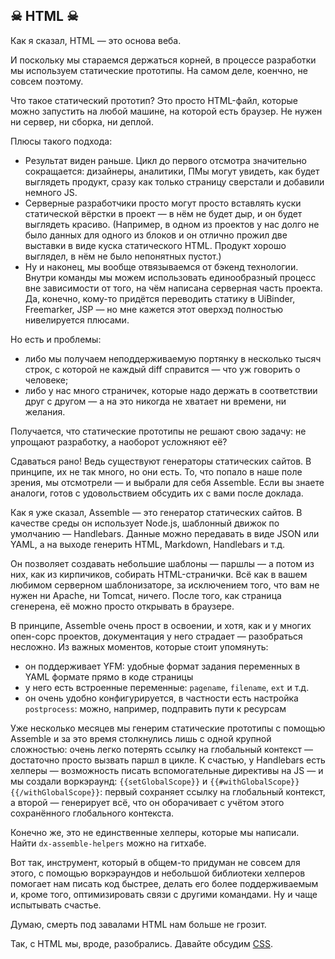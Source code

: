 ## ☠ HTML ☠

Как я сказал, HTML — это основа веба.

И поскольку мы стараемся держаться корней, в процессе разработки мы используем статические прототипы. На самом деле, коенчно, не совсем поэтому.

Что такое статический прототип? Это просто HTML-файл, которые можно запустить на любой машине, на которой есть браузер. Не нужен ни сервер, ни сборка, ни деплой.

Плюсы такого подхода:
* Результат виден раньше. Цикл до первого отсмотра значительно сокращается: дизайнеры, аналитики, ПМы могут увидеть, как будет выглядеть продукт, сразу как только страницу сверстали и добавили немного JS. 
* Серверные pазработчики просто могут просто вставлять куски статической вёрстки в проект — в нём не будет дыр, и он будет выглядеть красиво. (Например, в одном из проектов у нас долго не было данных для одного из блоков и он отлично прожил две выставки в виде куска статического HTML. Продукт хорошо выглядел, в нём не было непонятных пустот.)
* Ну и наконец, мы вообще отвязываемся от бэкенд технологии. Внутри команды мы можем использовать единообразный процесс вне зависимости от того, на чём написана серверная часть проекта. Да, конечно, кому-то придётся переводить статику в UiBinder, Freemarker, JSP — но мне кажется этот оверхэд полностью нивелируется плюсами.

Но есть и проблемы:
* либо мы получаем неподдерживаемую портянку в несколько тысяч строк, с которой не каждый diff справится — что уж говорить о человеке;
* либо у нас много страничек, которые надо держать в соответствии друг с другом — а на это никогда не хватает ни времени, ни желания.

Получается, что статические прототипы не решают свою задачу: не упрощают разработку, а наоборот усложняют её?

Сдаваться рано! Ведь существуют генераторы статических сайтов.
В принципе, их не так много, но они есть. То, что попало в наше поле зрения, мы отсмотрели — и выбрали для себя Assemble. Если вы знаете аналоги, готов с удовольствием обсудить их с вами после доклада.

Как я уже сказал, Assemble — это генератор статических сайтов. В качестве среды он использует Node.js, шаблонный движок по умолчанию — Handlebars. Данные можно передавать в виде JSON или YAML, а на выходе генерить HTML, Markdown, Handlebars и т.д.

Он позволяет создавать небольшие шаблоны — паршлы — а потом из них, как из кирпичиков, собирать HTML-странички. Всё как в вашем любимом серверном шаблонизаторе, за исключением того, что вам не нужен ни Apache, ни Tomcat, ничего. После того, как страница сгенерена, её можно просто открывать в браузере.

В принципе, Assemble очень прост в освоении, и хотя, как и у многих опен-сорс проектов, документация у него страдает — разобраться несложно. Из важных моментов, которые стоит упомянуть:
* он поддерживает YFM: удобные формат задания переменных в YAML формате прямо в коде страницы
* у него есть встроенные переменные: `pagename`, `filename`, `ext` и т.д.
* он очень удобно конфигурируется, в частности есть настройка `postprocess`: можно, например, подправить пути к ресурсам

Уже несколько месяцев мы генерим статические прототипы с помощью Assemble и за это время столкнулись лишь с одной крупной сложностью: очень легко потерять ссылку на глобальный контекст — достаточно просто вызвать паршл в цикле. К счастью, у Handlebars есть хелперы — возможность писать вспомогательные директивы на JS — и мы создали воркэраунд:
`{{setGlobalScope}}` и `{{#withGlobalScope}}{{/withGlobalScope}}`: первый сохраняет ссылку на глобальный контекст, а второй — генерирует всё, что он оборачивает с учётом этого сохранённого глобального контекста.

Конечно же, это не единственные хелперы, которые мы написали. Найти `dx-assemble-helpers` можно на гитхабе.

Вот так, инструмент, который в общем-то придуман не совсем для этого, с помощью воркэраундов и небольшой библиотеки хелперов помогает нам писать код быстрее, делать его более поддерживаемым и, кроме того, оптимизировать связи с другими командами. Ну и чаще испытывать счастье.

Думаю, смерть под завалами HTML нам больше не грозит.

Так, с HTML мы, вроде, разобрались. Давайте обсудим [CSS](stylus.md).
